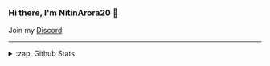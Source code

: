 ### Hi there, I'm NitinArora20 👋

Join my [Discord](https://discord.gg/XZeZS4q35h)
  
---

<details>
  <summary>:zap: Github Stats</summary>

![Stats](https://github-readme-stats.vercel.app/api?username=NitinArora20&&show_icons=true&title_color=ffd700&icon_color=bb2acf&text_color=FFFFFF&bg_color=151515)
